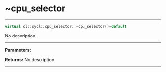 # ~cpu_selector

---

```cpp
virtual cl::sycl::cpu_selector::~cpu_selector()=default
```


No description.


---
**Parameters:**

**Returns:** No description.

---
